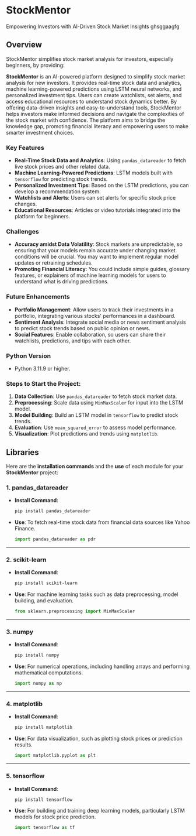 # StockMentor
Empowering Investors with AI-Driven Stock Market Insights
ghsggaagfg
## Overview
StockMentor simplifies stock market analysis for investors, especially beginners, by providing:

**StockMentor** is an AI-powered platform designed to simplify stock market analysis for new investors. It provides real-time stock data and analytics, machine learning-powered predictions using LSTM neural networks, and personalized investment tips. Users can create watchlists, set alerts, and access educational resources to understand stock dynamics better. By offering data-driven insights and easy-to-understand tools, StockMentor helps investors make informed decisions and navigate the complexities of the stock market with confidence. The platform aims to bridge the knowledge gap, promoting financial literacy and empowering users to make smarter investment choices.

### **Key Features**
- **Real-Time Stock Data and Analytics**: Using `pandas_datareader` to fetch live stock prices and other related data.
- **Machine Learning-Powered Predictions**: LSTM models built with `tensorflow` for predicting stock trends.
- **Personalized Investment Tips**: Based on the LSTM predictions, you can develop a recommendation system.
- **Watchlists and Alerts**: Users can set alerts for specific stock price changes.
- **Educational Resources**: Articles or video tutorials integrated into the platform for beginners.

### **Challenges**
- **Accuracy amidst Data Volatility**: Stock markets are unpredictable, so ensuring that your models remain accurate under changing market conditions will be crucial. You may want to implement regular model updates or retraining schedules.
- **Promoting Financial Literacy**: You could include simple guides, glossary features, or explainers of machine learning models for users to understand what is driving predictions.

### **Future Enhancements**
- **Portfolio Management**: Allow users to track their investments in a portfolio, integrating various stocks' performances in a dashboard.
- **Sentiment Analysis**: Integrate social media or news sentiment analysis to predict stock trends based on public opinion or news.
- **Social Features**: Enable collaboration, so users can share their watchlists, predictions, and tips with each other.

### **Python Version**
- Python 3.11.9 or higher.
  
### Steps to Start the Project:
1. **Data Collection**: Use `pandas_datareader` to fetch stock market data.
2. **Preprocessing**: Scale data using `MinMaxScaler` for input into the LSTM model.
3. **Model Building**: Build an LSTM model in `tensorflow` to predict stock trends.
4. **Evaluation**: Use `mean_squared_error` to assess model performance.
5. **Visualization**: Plot predictions and trends using `matplotlib`.

## Libraries
Here are the **installation commands** and the **use** of each module for your **StockMentor** project:

### 1. **pandas_datareader**
- **Install Command**:
   ```bash
   pip install pandas_datareader
   ```
- **Use**: To fetch real-time stock data from financial data sources like Yahoo Finance.
   ```python
   import pandas_datareader as pdr
   ```

---

### 2. **scikit-learn**
- **Install Command**:
   ```bash
   pip install scikit-learn
   ```
- **Use**: For machine learning tasks such as data preprocessing, model building, and evaluation.
   ```python
   from sklearn.preprocessing import MinMaxScaler
   ```

---

### 3. **numpy**
- **Install Command**:
   ```bash
   pip install numpy
   ```
- **Use**: For numerical operations, including handling arrays and performing mathematical computations.
   ```python
   import numpy as np
   ```

---

### 4. **matplotlib**
- **Install Command**:
   ```bash
   pip install matplotlib
   ```
- **Use**: For data visualization, such as plotting stock prices or prediction results.
   ```python
   import matplotlib.pyplot as plt
   ```

---

### 5. tensorflow
- **Install Command**:
   ```bash
   pip install tensorflow
   ```
- **Use**: For building and training deep learning models, particularly LSTM models for stock price prediction.
   ```python
   import tensorflow as tf
   ```


